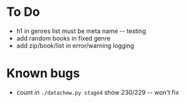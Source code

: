 # To Do

- h1 in genres list must be meta name -- testing
- add random books in fixed genre
- add zip/book/list in error/warning logging

# Known bugs

- count in `./datachew.py stage4` show 230/229 -- won't fix

